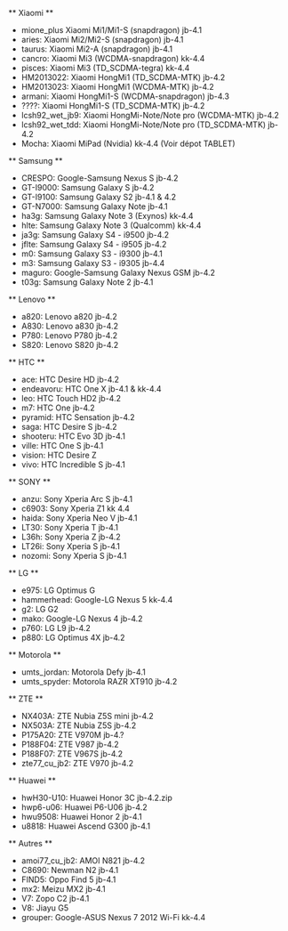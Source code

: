 
** Xiaomi **

* mione_plus Xiaomi Mi1/Mi1-S (snapdragon) jb-4.1
* aries: Xiaomi Mi2/Mi2-S (snapdragon) jb-4.1
* taurus: Xiaomi Mi2-A (snapdragon) jb-4.1
* cancro: Xiaomi Mi3 (WCDMA-snapdragon) kk-4.4
* pisces: Xiaomi Mi3 (TD_SCDMA-tegra) kk-4.4
* HM2013022: Xiaomi HongMi1 (TD_SCDMA-MTK) jb-4.2
* HM2013023: Xiaomi HongMi1 (WCDMA-MTK) jb-4.2
* armani: Xiaomi HongMi1-S (WCDMA-snapdragon) jb-4.3
* ????: Xiaomi HongMi1-S (TD_SCDMA-MTK) jb-4.2
* lcsh92_wet_jb9: Xiaomi HongMi-Note/Note pro (WCDMA-MTK) jb-4.2
* lcsh92_wet_tdd: Xiaomi HongMi-Note/Note pro (TD_SCDMA-MTK) jb-4.2
* Mocha: Xiaomi MiPad (Nvidia) kk-4.4 (Voir dépot TABLET)

** Samsung **

* CRESPO: Google-Samsung Nexus S jb-4.2
* GT-I9000: Samsung Galaxy S jb-4.2
* GT-I9100: Samsung Galaxy S2 jb-4.1 & 4.2
* GT-N7000: Samsung Galaxy Note jb-4.1
* ha3g: Samsung Galaxy Note 3 (Exynos) kk-4.4
* hlte: Samsung Galaxy Note 3 (Qualcomm) kk-4.4
* ja3g: Samsung Galaxy S4 - i9500 jb-4.2
* jflte: Samsung Galaxy S4 - i9505 jb-4.2
* m0: Samsung Galaxy S3 - i9300 jb-4.1
* m3: Samsung Galaxy S3 - i9305 jb-4.4
* maguro: Google-Samsung Galaxy Nexus GSM jb-4.2
* t03g: Samsung Galaxy Note 2 jb-4.1

** Lenovo **

* a820: Lenovo a820 jb-4.2
* A830: Lenovo a830 jb-4.2
* P780: Lenovo P780 jb-4.2
* S820: Lenovo S820 jb-4.2

** HTC **

* ace: HTC Desire HD jb-4.2
* endeavoru: HTC One X jb-4.1 & kk-4.4
* leo: HTC Touch HD2 jb-4.2
* m7: HTC One jb-4.2
* pyramid: HTC Sensation jb-4.2
* saga: HTC Desire S jb-4.2
* shooteru: HTC Evo 3D jb-4.1
* ville: HTC One S jb-4.1
* vision: HTC Desire Z
* vivo: HTC Incredible S jb-4.1

** SONY **

* anzu: Sony Xperia Arc S jb-4.1
* c6903: Sony Xperia Z1 kk 4.4
* haida: Sony Xperia Neo V jb-4.1
* LT30: Sony Xperia T jb-4.1
* L36h: Sony Xperia Z jb-4.2
* LT26i: Sony Xperia S jb-4.1
* nozomi: Sony Xperia S jb-4.1

** LG **

* e975: LG Optimus G
* hammerhead: Google-LG Nexus 5 kk-4.4
* g2: LG G2
* mako: Google-LG Nexus 4 jb-4.2
* p760: LG L9 jb-4.2
* p880: LG Optimus 4X jb-4.2

** Motorola **

* umts_jordan: Motorola Defy jb-4.1
* umts_spyder: Motorola RAZR XT910 jb-4.2

** ZTE **

* NX403A: ZTE Nubia Z5S mini jb-4.2
* NX503A: ZTE Nubia Z5S jb-4.2
* P175A20: ZTE V970M jb-4.?
* P188F04: ZTE V987 jb-4.2
* P188F07: ZTE V967S jb-4.2
* zte77_cu_jb2: ZTE V970 jb-4.2

** Huawei **
* hwH30-U10: Huawei Honor 3C jb-4.2.zip  
* hwp6-u06: Huawei P6-U06 jb-4.2
* hwu9508: Huawei Honor 2 jb-4.1
* u8818: Huawei Ascend G300 jb-4.1

** Autres **

* amoi77_cu_jb2: AMOI N821 jb-4.2
* C8690: Newman N2 jb-4.1
* FIND5: Oppo Find 5 jb-4.1
* mx2: Meizu MX2 jb-4.1
* V7: Zopo C2 jb-4.1
* V8: Jiayu G5
* grouper: Google-ASUS Nexus 7 2012 Wi-Fi kk-4.4
